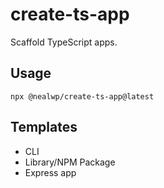 # create-ts-app

Scaffold TypeScript apps.

## Usage

```console
npx @nealwp/create-ts-app@latest
```

## Templates

- CLI
- Library/NPM Package
- Express app
